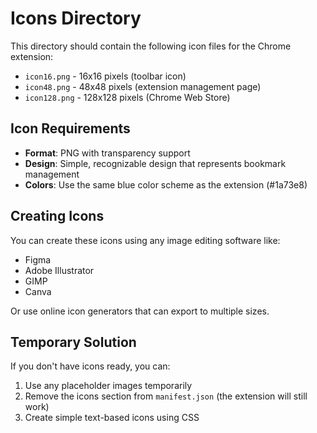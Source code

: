# Icons Directory

This directory should contain the following icon files for the Chrome extension:

- `icon16.png` - 16x16 pixels (toolbar icon)
- `icon48.png` - 48x48 pixels (extension management page)
- `icon128.png` - 128x128 pixels (Chrome Web Store)

## Icon Requirements

- **Format**: PNG with transparency support
- **Design**: Simple, recognizable design that represents bookmark management
- **Colors**: Use the same blue color scheme as the extension (#1a73e8)

## Creating Icons

You can create these icons using any image editing software like:
- Figma
- Adobe Illustrator
- GIMP
- Canva

Or use online icon generators that can export to multiple sizes.

## Temporary Solution

If you don't have icons ready, you can:
1. Use any placeholder images temporarily
2. Remove the icons section from `manifest.json` (the extension will still work)
3. Create simple text-based icons using CSS
